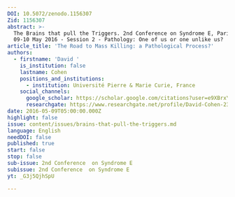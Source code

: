 ```yaml
---
DOI: 10.5072/zenodo.1156307
Zid: 1156307
abstract: >-
  The Brains that pull the Triggers. 2nd Conference on Syndrome E, Paris IAS,
  09-10 May 2016 - Session 2 - Pathology: One of us or one unlike us?
article_title: 'The Road to Mass Killing: a Pathological Process?'
authors:
  - firstname: 'David '
    is_institution: false
    lastname: Cohen
    positions_and_institutions:
      - institution: Université Pierre & Marie Curie, France
    social_channels:
      google_scholar: https://scholar.google.com/citations?user=e9XBrxYAAAAJ&hl=fr
      researchgate: https://www.researchgate.net/profile/David-Cohen-23
date: 2016-05-09T05:00:00.000Z
highlight: false
issue: content/issues/brains-that-pull-the-triggers.md
language: English
needDOI: false
published: true
start: false
stop: false
sub-issue: 2nd Conference  on Syndrome E
subissue: 2nd Conference  on Syndrome E
yt: _G3j5QjhSpU

---
```


<Youtube yt="_G3j5QjhSpU" caption="The Road to Mass Killing: a Pathological Process?" start="false" stop="false"></Youtube>